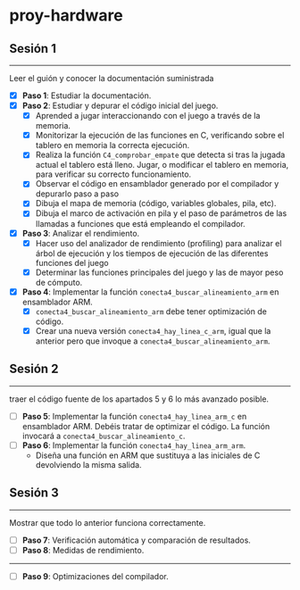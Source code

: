 ﻿# proy-hardware
## Sesión 1
---
Leer el guión y conocer la documentación suministrada

- [x] **Paso 1**: Estudiar la documentación.
- [x] **Paso 2**: Estudiar y depurar el código inicial del juego.
  - [x] Aprended a jugar interaccionando con el juego a través de la memoria.
  - [x] Monitorizar la ejecución de las funciones en C, verificando sobre el tablero en memoria la correcta ejecución.
  - [x] Realiza la función `C4_comprobar_empate` que detecta si tras la jugada actual el tablero está lleno.
   Jugar, o modificar el tablero en memoria, para verificar su correcto funcionamiento.
  - [x] Observar el código en ensamblador generado por el compilador y depurarlo paso a paso
  - [x] Dibuja el mapa de memoria (código, variables globales, pila, etc). 
  - [x] Dibuja el marco de activación en pila y el paso de parámetros de las llamadas a funciones que está empleando el compilador.
- [x] **Paso 3**: Analizar el rendimiento. 
  - [x] Hacer uso del analizador de rendimiento (profiling) para analizar el árbol de ejecución y los tiempos de ejecución de las diferentes funciones del juego
  - [x] Determinar las funciones principales del juego y las de mayor peso de cómputo.
- [x] **Paso 4**: Implementar la función `conecta4_buscar_alineamiento_arm` en ensamblador ARM.
  - [x] `conecta4_buscar_alineamiento_arm` debe tener optimización de código. 
  - [x] Crear una nueva versión `conecta4_hay_linea_c_arm`, igual que la anterior pero que invoque a `conecta4_buscar_alineamiento_arm`.

## Sesión 2
---
traer el código fuente de los apartados 5 y 6 lo más avanzado posible.

- [ ] **Paso 5**: Implementar la función `conecta4_hay_linea_arm_c` en ensamblador ARM. Debéis tratar de optimizar el código. La función invocará a `conecta4_buscar_alineamiento_c`.
- [ ] **Paso 6**: Implementar la función `conecta4_hay_linea_arm_arm`. 
  - Diseña una función en ARM que sustituya a las iniciales de C devolviendo la misma salida.

## Sesión 3
---
Mostrar que todo lo anterior funciona correctamente.

- [ ] **Paso 7**: Verificación automática y comparación de resultados.
- [ ] **Paso 8**: Medidas de rendimiento.
---
- [ ] **Paso 9**: Optimizaciones del compilador.

